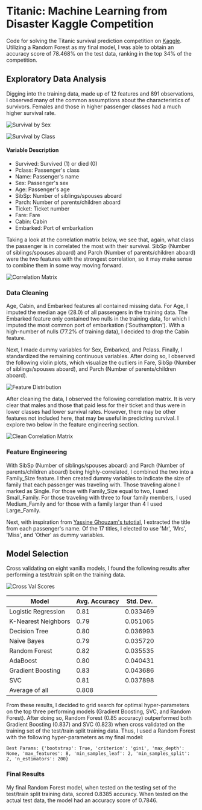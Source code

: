 # Titanic: Machine Learning from Disaster Kaggle Competition

Code for solving the Titanic survival prediction competition on [Kaggle](https://www.kaggle.com/c/titanic). Utilizing a Random Forest as my final model, I was able to obtain an accuracy score of 78.468% on the test data, ranking in the top 34% of the competition.

## Exploratory Data Analysis

Digging into the training data, made up of 12 features and 891 observations, I observed many of the common assumptions about the characteristics of survivors. Females and those in higher passenger classes had a much higher survival rate.

![Survival by Sex](images/Survival_by_Sex.png)

![Survival by Class](images/Survival_by_Class.png)

#### Variable Description
* Survived: Survived (1) or died (0)
* Pclass: Passenger's class
* Name: Passenger's name
* Sex: Passenger's sex
* Age: Passenger's age
* SibSp: Number of siblings/spouses aboard
* Parch: Number of parents/children aboard
* Ticket: Ticket number
* Fare: Fare
* Cabin: Cabin
* Embarked: Port of embarkation

Taking a look at the correlation matrix below, we see that, again, what class the passenger is in correlated the most with their survival. SibSp (Number of siblings/spouses aboard) and Parch (Number of parents/children aboard) were the two features with the strongest correlation, so it may make sense to combine them in some way moving forward.

![Correlation Matrix](images/Correlation_Matrix.png)

### Data Cleaning

Age, Cabin, and Embarked features all contained missing data. For Age, I imputed the median age (28.0) of all passengers in the training data. The Embarked feature only contained two nulls in the training data, for which I imputed the most common port of embarkation ('Southampton'). With a high-number of nulls (77.2% of training data), I decided to drop the Cabin feature.

Next, I made dummy variables for Sex, Embarked, and Pclass. Finally, I standardized the remaining continuous variables. After doing so, I observed the following violin plots, which visualize the outliers in Fare, SibSp (Number of siblings/spouses aboard), and Parch (Number of parents/children aboard).

![Feature Distribution](images/Feature_Distribution.png)

After cleaning the data, I observed the following correlation matrix. It is very clear that males and those that paid less for their ticket and thus were in lower classes had lower survival rates. However, there may be other features not included here, that may be useful in predicting survival. I explore two below in the feature engineering section.

![Clean Correlation Matrix](images/Clean_Correlation_Matrix.png)

### Feature Engineering

With SibSp (Number of siblings/spouses aboard) and Parch (Number of parents/children aboard) being highly-correlated, I combined the two into a Family_Size feature. I then created dummy variables to indicate the size of family that each passenger was traveling with. Those traveling alone I marked as Single. For those with Family_Size equal to two, I used Small_Family. For those traveling with three to four family members, I used Medium_Family and for those with a family larger than 4 I used Large_Family.

Next, with inspiration from [Yassine Ghouzam's tutotial](https://www.kaggle.com/yassineghouzam/titanic-top-4-with-ensemble-modeling), I extracted the title from each passenger's name. Of the 17 titles, I elected to use 'Mr', 'Mrs', 'Miss', and 'Other' as dummy variables.

## Model Selection

Cross validating on eight vanilla models, I found the following results after performing a test/train split on the training data.

![Cross Val Scores](images/Cross_Val_Scores.png)


| Model  | Avg. Accuracy  | Std. Dev.  |
|---|---|---|
| Logistic Regression  | 0.81  | 0.033469  |
| K-Nearest Neighbors  | 0.79  | 0.051065  |
| Decision Tree  | 0.80  | 0.036993  |
| Naive Bayes  |  0.79 | 0.035720  |
| Random Forest  | 0.82  | 0.035535  |
| AdaBoost  | 0.80  | 0.040431  |
| Gradient Boosting  | 0.83  | 0.043686  |
| SVC  | 0.81  | 0.037898  |
| Average of all  | 0.808  |   |

From these results, I decided to grid search for optimal hyper-parameters on the top three performing models (Gradient Boosting, SVC, and Random Forest). After doing so, Random Forest (0.85 accuracy) outperformed both Gradient Boosting (0.837) and SVC (0.823) when cross validated on the training set of the test/train split training data. Thus, I used a Random Forest with the following hyper-parameters as my final model:
~~~
Best Params: {'bootstrap': True, 'criterion': 'gini', 'max_depth':
None, 'max_features': 8, 'min_samples_leaf': 2, 'min_samples_split': 2, 'n_estimators': 200}
~~~


### Final Results

My final Random Forest model, when tested on the testing set of the test/train split training data, scored 0.8385 accuracy. When tested on the actual test data, the model had an accuracy score of 0.7846.
